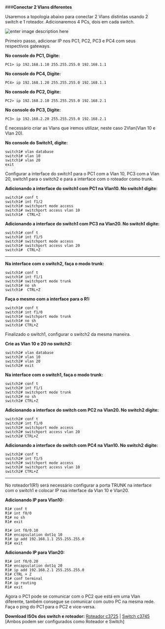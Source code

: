 ###**Conectar 2 Vlans diferentes**

Usaremos a topologia abaixo para conectar 2 Vlans distintas usando 2 switch e 1 roteador. Adicionaremos 4 PCs, dois em cada switch.

![enter image description here](https://uploaddeimagens.com.br/images/001/140/014/original/vlan005.png?1508353825)

Primeiro passo, adicionar IP nos PC1, PC2, PC3 e PC4 com seus respectivos gateways.

**No console do PC1, Digite:**

    PC1> ip 192.168.1.10 255.255.255.0 192.168.1.1
    
**No console do PC4, Digite:**

    PC4> ip 192.168.1.20 255.255.255.0 192.168.1.1

**No console do PC2, Digite:**

    PC2> ip 192.168.2.10 255.255.255.0 192.168.2.1
    
**No console do PC3, Digite:**

    PC3> ip 192.168.2.20 255.255.255.0 192.168.2.1

É necessário criar as Vlans que iremos utilizar, neste caso 2Vlan(Vlan 10 e Vlan 20).

**No console do Switch1, digite:**

    switch1# vlan database
    switch1# vlan 10
    switch1# vlan 20
    exit

Configurar a interface do switch1 para o PC1 com a Vlan 10, PC3 com a Vlan 20, switch1 para o switch2 e para a interface com o roteador como trunk.

**Adicionando a interface do switch1 com PC1 na Vlan10. No switch1 digite:**

    switch1# conf t
    switch1# int f1/2
    switch1# switchport mode access
    switch1# switchport access vlan 10
    switch1#  CTRL+Z


**Adicionando a interface do switch1 com PC3 na Vlan20. No switch1 digite:**

    switch1# conf t
    switch1# int f1/5
    switch1# switchport mode access
    switch1# switchport access vlan 20
    switch1#  CTRL+Z


----------
**Na interface com o switch2, faça o modo trunk:**

    switch1# conf t
    switch1# int f1/1
    switch1# switchport mode trunk
    switch1# no sh
    switch1#  CTRL+Z

**Faça o mesmo com a interface para o R1:**

    switch1# conf t
    switch1# int f1/0
    switch1# switchport mode trunk
    switch1# no sh
    switch1# CTRL+Z

Finalizado o switch1, configurar o switch2 da mesma maneira.

**Crie as Vlan 10 e 20 no switch2:**

    switch2# vlan database
    switch2# vlan 10
    switch2# vlan 20
    switch2# exit

**Na interface com o switch1, faça o modo trunk:**

    switch2# conf t
    switch2# int f1/1
    switch2# switchport mode trunk
    switch2# no sh
    switch2# CTRL+Z



**Adicionando a interface do switch com PC2 na Vlan20. No switch2 digite:**

    switch2# conf t
    switch2# int f1/0
    switch2# switchport mode access
    switch2# switchport access vlan 20
    switch2# CTRL+Z


**Adicionando a interface do switch com PC4 na Vlan10. No switch2 digite:**

    switch2# conf t
    switch2# int f1/5
    switch2# switchport mode access
    switch2# switchport access vlan 10
    switch2# CTRL+Z
    
----------
 

No roteador1(R1) será necessário configurar a porta TRUNK na interface com o switch1 e colocar IP nas interface da Vlan 10 e Vlan20.

**Adicionando IP para Vlan10:**

    R1# conf t
    R1# int f0/0
    R1# no sh
    R1# exit

    R1# int f0/0.10
    R1# encapsulation dot1q 10
    R1# ip add 192.168.1.1 255.255.255.0
    R1# exit

**Adicionando IP para Vlan20:**

    R1# int f0/0.20
    R1# encapsulation dot1q 20
    R1# ip add 192.168.2.1 255.255.255.0
    R1# CTRL + Z
    R1# conf terminal
    R1# ip routing
    R1# exit

Agora o PC1 pode se comunicar com o PC2 que está em uma Vlan diferente, também consegue se comunicar com outro PC na mesma rede.
Faça o ping do PC1 para o PC2 e vice-versa.

**Download ISOs dos switch e roteador:** [Roteador c3725](http://www.mediafire.com/file/f57mccrqfdpeiin/c3725-adventerprisek9-mz124-15.bin) | [Switch c3745](http://www.mediafire.com/file/p9m86m044yncsmm/c3745-advipservicesk9-mz.124-25d.bin)
[Ambos podem ser configurados como Roteador e Switch]
